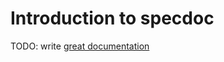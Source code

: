 # Introduction to specdoc

TODO: write [great documentation](http://jacobian.org/writing/what-to-write/)
